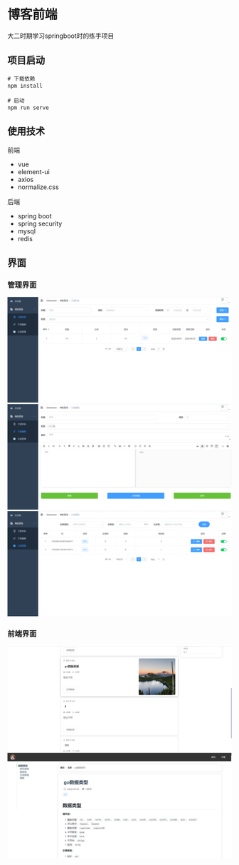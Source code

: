 # 博客前端
大二时期学习springboot时的练手项目

## 项目启动
```
# 下载依赖
npm install

# 启动
npm run serve
```

## 使用技术
前端
- vue
- element-ui
- axios
- normalize.css

后端
- spring boot
- spring security
- mysql
- redis

## 界面
### 管理界面
![](./pic/1.png)
![](./pic/2.png)
![](./pic/3.png)

### 前端界面
![](./pic/4.png)
![](./pic/5.png)

